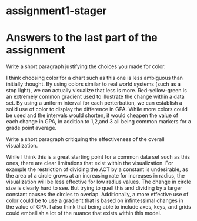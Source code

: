 # assignment1-stager
# Answers to the last part of the assignment

Write a short paragraph justifying the choices you made for color.

I think choosing color for a chart such as this one is less ambiguous than initially thought. By using colors similar to real world systems 
(such as a stop light), we can actually visualize that less is more. Red-yellow-green is an extremely common gradient used to illustrate
the change within a data set. By using a uniform interval for each perterbation, we can establish a solid use of color to display the difference
in GPA. While more colors could be used and the intervals would shorten, it would cheapen the value of each change in GPA, in addition to 1,2,and 3
all being common markers for a grade point average.

Write a short paragraph critiquing the effectiveness of the overall visualization. 

While I think this is a great starting point for a common data set such as this ones, there are clear limitations that exist within the visualization.
For example the restriction of dividing the ACT by a constant is undesirable, as the area of a circle grows at an increasing rate for increases in radius,
the visualization will be less effective for low radius values. The change in circle size is clearly hard to see. But trying to quell this and 
dividing by a larger constant causes the circles to overlap. Additionally, a more effective use of color could be to use a gradient that is based on 
infintessimal changes in the value of GPA. I also think that being able to include axes, keys, and grids could embellish a lot of the nuance that
exists within this model.
